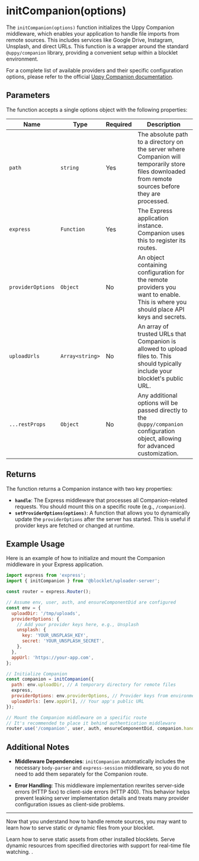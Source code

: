 # initCompanion(options)

The `initCompanion(options)` function initializes the Uppy Companion middleware, which enables your application to handle file imports from remote sources. This includes services like Google Drive, Instagram, Unsplash, and direct URLs. This function is a wrapper around the standard `@uppy/companion` library, providing a convenient setup within a blocklet environment.

For a complete list of available providers and their specific configuration options, please refer to the official [Uppy Companion documentation](https://uppy.io/docs/companion/).

## Parameters

The function accepts a single options object with the following properties:

| Name            | Type             | Required | Description                                                                                                                                                           |
| --------------- | ---------------- | -------- | --------------------------------------------------------------------------------------------------------------------------------------------------------------------- |
| `path`          | `string`         | Yes      | The absolute path to a directory on the server where Companion will temporarily store files downloaded from remote sources before they are processed.                       |
| `express`       | `Function`       | Yes      | The Express application instance. Companion uses this to register its routes.                                                                                         |
| `providerOptions` | `Object`         | No       | An object containing configuration for the remote providers you want to enable. This is where you should place API keys and secrets.                                      |
| `uploadUrls`    | `Array<string>`  | No       | An array of trusted URLs that Companion is allowed to upload files to. This should typically include your blocklet's public URL.                                        |
| `...restProps`  | `Object`         | No       | Any additional options will be passed directly to the `@uppy/companion` configuration object, allowing for advanced customization.                                      |

## Returns

The function returns a Companion instance with two key properties:

- **`handle`**: The Express middleware that processes all Companion-related requests. You should mount this on a specific route (e.g., `/companion`).
- **`setProviderOptions(options)`**: A function that allows you to dynamically update the `providerOptions` after the server has started. This is useful if provider keys are fetched or changed at runtime.

## Example Usage

Here is an example of how to initialize and mount the Companion middleware in your Express application.

```javascript
import express from 'express';
import { initCompanion } from '@blocklet/uploader-server';

const router = express.Router();

// Assume env, user, auth, and ensureComponentDid are configured
const env = {
  uploadDir: '/tmp/uploads',
  providerOptions: {
    // Add your provider keys here, e.g., Unsplash
    unsplash: {
      key: 'YOUR_UNSPLASH_KEY',
      secret: 'YOUR_UNSPLASH_SECRET',
    },
  },
  appUrl: 'https://your-app.com',
};

// Initialize Companion
const companion = initCompanion({
  path: env.uploadDir, // A temporary directory for remote files
  express,
  providerOptions: env.providerOptions, // Provider keys from environment
  uploadUrls: [env.appUrl], // Your app's public URL
});

// Mount the Companion middleware on a specific route
// It's recommended to place it behind authentication middleware
router.use('/companion', user, auth, ensureComponentDid, companion.handle);
```

## Additional Notes

- **Middleware Dependencies**: `initCompanion` automatically includes the necessary `body-parser` and `express-session` middleware, so you do not need to add them separately for the Companion route.

- **Error Handling**: This middleware implementation rewrites server-side errors (HTTP 5xx) to client-side errors (HTTP 400). This behavior helps prevent leaking server implementation details and treats many provider configuration issues as client-side problems.

---

Now that you understand how to handle remote sources, you may want to learn how to serve static or dynamic files from your blocklet.

<x-cards>
  <x-card data-title="initStaticResourceMiddleware(options)" data-icon="lucide:folder-symlink" data-href="/api-reference/uploader-server/static-resource">
    Learn how to serve static assets from other installed blocklets.
  </x-card>
  <x-card data-title="initDynamicResourceMiddleware(options)" data-icon="lucide:folder-sync" data-href="/api-reference/uploader-server/dynamic-resource">
    Serve dynamic resources from specified directories with support for real-time file watching.
  </x-card>
</x-cards>.
